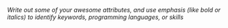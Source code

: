 *Write out some of your awesome attributes, and use emphasis (like bold or italics) to identify keywords, programming languages, or skills*
